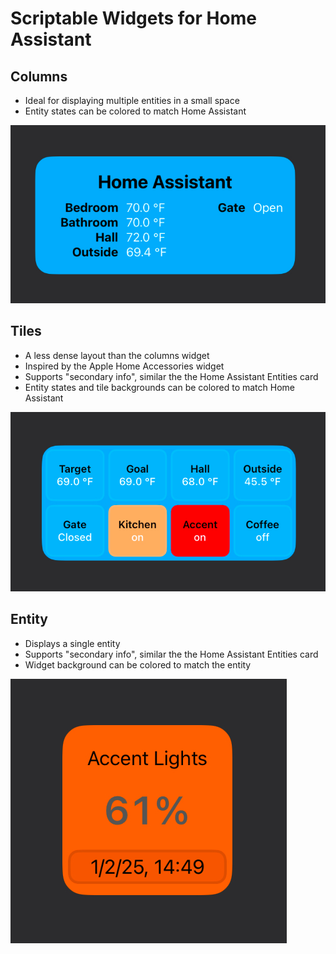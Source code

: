 # Scriptable Widgets for Home Assistant

## Columns

* Ideal for displaying multiple entities in a small space
* Entity states can be colored to match Home Assistant

![image](images/homeassistant_columns.jpg)

## Tiles

* A less dense layout than the columns widget
* Inspired by the Apple Home Accessories widget
* Supports "secondary info", similar the the Home Assistant Entities card
* Entity states and tile backgrounds can be colored to match Home Assistant

![image](images/homeassistant_tiles.jpg)

## Entity

* Displays a single entity
* Supports "secondary info", similar the the Home Assistant Entities card
* Widget background can be colored to match the entity

![image](images/homeassistant_entity.jpg)
